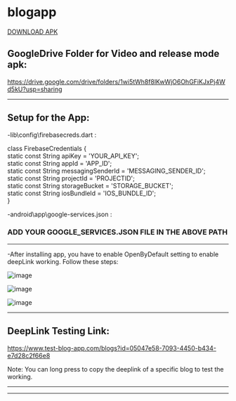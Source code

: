 # blogapp

[DOWNLOAD APK](lib/demo/app-release.apk)

## GoogleDrive Folder for Video and release mode apk:

https://drive.google.com/drive/folders/1wi5tWh8f8lKwWjO6OhGFiKJxPj4Wd5kU?usp=sharing

----------------------------------------------------------------------------------------------------------------------------
## Setup for the App:

-lib\config\firebasecreds.dart :

class FirebaseCredentials {<br>
  static const String apiKey = 'YOUR_API_KEY';<br>
  static const String appId = 'APP_ID';<br>
  static const String messagingSenderId = 'MESSAGING_SENDER_ID';<br>
  static const String projectId = 'PROJECTID';<br>
  static const String storageBucket = 'STORAGE_BUCKET';<br>
  static const String iosBundleId = 'IOS_BUNDLE_ID';<br>
}<br>



-android\app\google-services.json :<br>
### ADD YOUR GOOGLE_SERVICES.JSON FILE IN THE ABOVE PATH
----------------------------------------------------------------------------------------------------------------------------

-After installing app, you have to enable OpenByDefault setting to enable deepLink working.
  Follow these steps:

![image](https://github.com/Mr-CodeBin/blogappassign/assets/109690866/49b60fd8-ad3d-4083-b02f-55ede2458b2e)

![image](https://github.com/Mr-CodeBin/blogappassign/assets/109690866/23831c25-9f36-42a1-8f7b-87a3cd02d493)

![image](https://github.com/Mr-CodeBin/blogappassign/assets/109690866/9208252d-76e9-4afd-8b24-3a9d5d4c384a)




----------------------------------------------------------------------------------------------------------------------------
##  DeepLink Testing Link:

https://www.test-blog-app.com/blogs?id=05047e58-7093-4450-b434-e7d28c2f66e8

Note:
You can long press to copy the deeplink of a specific blog to test the working.


----------------------------------------------------------------------------------------------------------------------------
----------------------------------------------------------------------------------------------------------------------------
